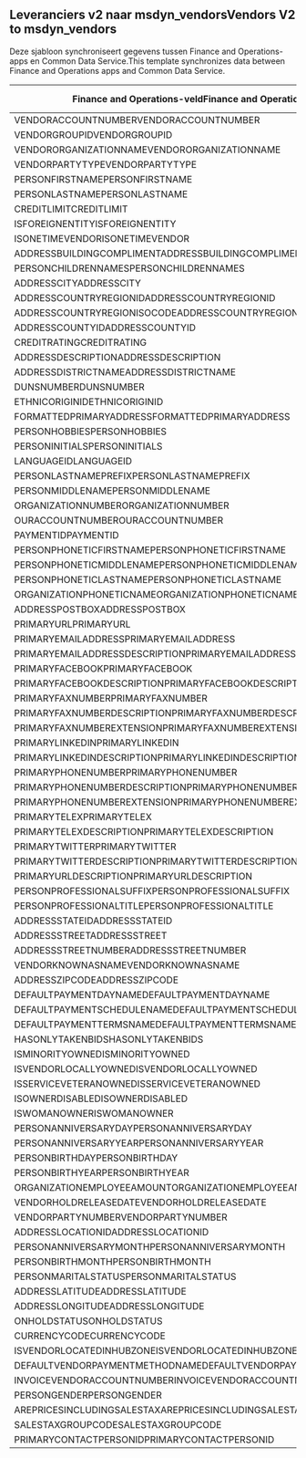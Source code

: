 ## <a name="vendors-v2-to-msdyn_vendors"></a><span data-ttu-id="a02a4-101">Leveranciers v2 naar msdyn_vendors</span><span class="sxs-lookup"><span data-stu-id="a02a4-101">Vendors V2 to msdyn_vendors</span></span>

<span data-ttu-id="a02a4-102">Deze sjabloon synchroniseert gegevens tussen Finance and Operations-apps en Common Data Service.</span><span class="sxs-lookup"><span data-stu-id="a02a4-102">This template synchronizes data between Finance and Operations apps and Common Data Service.</span></span>

<span data-ttu-id="a02a4-103">Finance and Operations-veld</span><span class="sxs-lookup"><span data-stu-id="a02a4-103">Finance and Operations field</span></span> | <span data-ttu-id="a02a4-104">Toewijzingstype</span><span class="sxs-lookup"><span data-stu-id="a02a4-104">Map type</span></span> | <span data-ttu-id="a02a4-105">Ander Dynamics 365-veld</span><span class="sxs-lookup"><span data-stu-id="a02a4-105">Other Dynamics 365 field</span></span> | <span data-ttu-id="a02a4-106">Standaardwaarde</span><span class="sxs-lookup"><span data-stu-id="a02a4-106">Default value</span></span>
---|---|---|---
<span data-ttu-id="a02a4-107">VENDORACCOUNTNUMBER</span><span class="sxs-lookup"><span data-stu-id="a02a4-107">VENDORACCOUNTNUMBER</span></span> | = | <span data-ttu-id="a02a4-108">msdyn_vendoraccountnumber</span><span class="sxs-lookup"><span data-stu-id="a02a4-108">msdyn_vendoraccountnumber</span></span> | 
<span data-ttu-id="a02a4-109">VENDORGROUPID</span><span class="sxs-lookup"><span data-stu-id="a02a4-109">VENDORGROUPID</span></span> | = | <span data-ttu-id="a02a4-110">msdyn_vendorgroupid.msdyn_vendorgroup</span><span class="sxs-lookup"><span data-stu-id="a02a4-110">msdyn_vendorgroupid.msdyn_vendorgroup</span></span> | 
<span data-ttu-id="a02a4-111">VENDORORGANIZATIONNAME</span><span class="sxs-lookup"><span data-stu-id="a02a4-111">VENDORORGANIZATIONNAME</span></span> | = | <span data-ttu-id="a02a4-112">msdyn_name</span><span class="sxs-lookup"><span data-stu-id="a02a4-112">msdyn_name</span></span> | 
<span data-ttu-id="a02a4-113">VENDORPARTYTYPE</span><span class="sxs-lookup"><span data-stu-id="a02a4-113">VENDORPARTYTYPE</span></span> | >< | <span data-ttu-id="a02a4-114">msdyn_isperson</span><span class="sxs-lookup"><span data-stu-id="a02a4-114">msdyn_isperson</span></span> | 
<span data-ttu-id="a02a4-115">PERSONFIRSTNAME</span><span class="sxs-lookup"><span data-stu-id="a02a4-115">PERSONFIRSTNAME</span></span> | = | <span data-ttu-id="a02a4-116">msdyn_firstname</span><span class="sxs-lookup"><span data-stu-id="a02a4-116">msdyn_firstname</span></span> | 
<span data-ttu-id="a02a4-117">PERSONLASTNAME</span><span class="sxs-lookup"><span data-stu-id="a02a4-117">PERSONLASTNAME</span></span> | = | <span data-ttu-id="a02a4-118">msdyn_lastname</span><span class="sxs-lookup"><span data-stu-id="a02a4-118">msdyn_lastname</span></span> | 
<span data-ttu-id="a02a4-119">CREDITLIMIT</span><span class="sxs-lookup"><span data-stu-id="a02a4-119">CREDITLIMIT</span></span> | = | <span data-ttu-id="a02a4-120">msdyn_vendorcreditlimit</span><span class="sxs-lookup"><span data-stu-id="a02a4-120">msdyn_vendorcreditlimit</span></span> | 
<span data-ttu-id="a02a4-121">ISFOREIGNENTITY</span><span class="sxs-lookup"><span data-stu-id="a02a4-121">ISFOREIGNENTITY</span></span> | >< | <span data-ttu-id="a02a4-122">msdyn_isforeignentity</span><span class="sxs-lookup"><span data-stu-id="a02a4-122">msdyn_isforeignentity</span></span> | 
<span data-ttu-id="a02a4-123">ISONETIMEVENDOR</span><span class="sxs-lookup"><span data-stu-id="a02a4-123">ISONETIMEVENDOR</span></span> | >< | <span data-ttu-id="a02a4-124">msdyn_isonetimevendor</span><span class="sxs-lookup"><span data-stu-id="a02a4-124">msdyn_isonetimevendor</span></span> | 
<span data-ttu-id="a02a4-125">ADDRESSBUILDINGCOMPLIMENT</span><span class="sxs-lookup"><span data-stu-id="a02a4-125">ADDRESSBUILDINGCOMPLIMENT</span></span> | = | <span data-ttu-id="a02a4-126">msdyn_addressbuildingcompliment</span><span class="sxs-lookup"><span data-stu-id="a02a4-126">msdyn_addressbuildingcompliment</span></span> | 
<span data-ttu-id="a02a4-127">PERSONCHILDRENNAMES</span><span class="sxs-lookup"><span data-stu-id="a02a4-127">PERSONCHILDRENNAMES</span></span> | = | <span data-ttu-id="a02a4-128">msdyn_childrennames</span><span class="sxs-lookup"><span data-stu-id="a02a4-128">msdyn_childrennames</span></span> | 
<span data-ttu-id="a02a4-129">ADDRESSCITY</span><span class="sxs-lookup"><span data-stu-id="a02a4-129">ADDRESSCITY</span></span> | = | <span data-ttu-id="a02a4-130">msdyn_addresscity</span><span class="sxs-lookup"><span data-stu-id="a02a4-130">msdyn_addresscity</span></span> | 
<span data-ttu-id="a02a4-131">ADDRESSCOUNTRYREGIONID</span><span class="sxs-lookup"><span data-stu-id="a02a4-131">ADDRESSCOUNTRYREGIONID</span></span> | = | <span data-ttu-id="a02a4-132">msdyn_addresscountryregionid</span><span class="sxs-lookup"><span data-stu-id="a02a4-132">msdyn_addresscountryregionid</span></span> | 
<span data-ttu-id="a02a4-133">ADDRESSCOUNTRYREGIONISOCODE</span><span class="sxs-lookup"><span data-stu-id="a02a4-133">ADDRESSCOUNTRYREGIONISOCODE</span></span> | = | <span data-ttu-id="a02a4-134">msdyn_addresscountryregionisocode</span><span class="sxs-lookup"><span data-stu-id="a02a4-134">msdyn_addresscountryregionisocode</span></span> | 
<span data-ttu-id="a02a4-135">ADDRESSCOUNTYID</span><span class="sxs-lookup"><span data-stu-id="a02a4-135">ADDRESSCOUNTYID</span></span> | = | <span data-ttu-id="a02a4-136">msdyn_addresscountyid</span><span class="sxs-lookup"><span data-stu-id="a02a4-136">msdyn_addresscountyid</span></span> | 
<span data-ttu-id="a02a4-137">CREDITRATING</span><span class="sxs-lookup"><span data-stu-id="a02a4-137">CREDITRATING</span></span> | = | <span data-ttu-id="a02a4-138">msdyn_creditrating</span><span class="sxs-lookup"><span data-stu-id="a02a4-138">msdyn_creditrating</span></span> | 
<span data-ttu-id="a02a4-139">ADDRESSDESCRIPTION</span><span class="sxs-lookup"><span data-stu-id="a02a4-139">ADDRESSDESCRIPTION</span></span> | = | <span data-ttu-id="a02a4-140">msdyn_addressdescription</span><span class="sxs-lookup"><span data-stu-id="a02a4-140">msdyn_addressdescription</span></span> | 
<span data-ttu-id="a02a4-141">ADDRESSDISTRICTNAME</span><span class="sxs-lookup"><span data-stu-id="a02a4-141">ADDRESSDISTRICTNAME</span></span> | = | <span data-ttu-id="a02a4-142">msdyn_addressdistrictname</span><span class="sxs-lookup"><span data-stu-id="a02a4-142">msdyn_addressdistrictname</span></span> | 
<span data-ttu-id="a02a4-143">DUNSNUMBER</span><span class="sxs-lookup"><span data-stu-id="a02a4-143">DUNSNUMBER</span></span> | = | <span data-ttu-id="a02a4-144">msdyn_dunsnumber</span><span class="sxs-lookup"><span data-stu-id="a02a4-144">msdyn_dunsnumber</span></span> | 
<span data-ttu-id="a02a4-145">ETHNICORIGINID</span><span class="sxs-lookup"><span data-stu-id="a02a4-145">ETHNICORIGINID</span></span> | = | <span data-ttu-id="a02a4-146">msdyn_ethnicorigin</span><span class="sxs-lookup"><span data-stu-id="a02a4-146">msdyn_ethnicorigin</span></span> | 
<span data-ttu-id="a02a4-147">FORMATTEDPRIMARYADDRESS</span><span class="sxs-lookup"><span data-stu-id="a02a4-147">FORMATTEDPRIMARYADDRESS</span></span> | = | <span data-ttu-id="a02a4-148">msdyn_formattedprimaryaddress</span><span class="sxs-lookup"><span data-stu-id="a02a4-148">msdyn_formattedprimaryaddress</span></span> | 
<span data-ttu-id="a02a4-149">PERSONHOBBIES</span><span class="sxs-lookup"><span data-stu-id="a02a4-149">PERSONHOBBIES</span></span> | = | <span data-ttu-id="a02a4-150">msdyn_hobbies</span><span class="sxs-lookup"><span data-stu-id="a02a4-150">msdyn_hobbies</span></span> | 
<span data-ttu-id="a02a4-151">PERSONINITIALS</span><span class="sxs-lookup"><span data-stu-id="a02a4-151">PERSONINITIALS</span></span> | = | <span data-ttu-id="a02a4-152">msdyn_initials</span><span class="sxs-lookup"><span data-stu-id="a02a4-152">msdyn_initials</span></span> | 
<span data-ttu-id="a02a4-153">LANGUAGEID</span><span class="sxs-lookup"><span data-stu-id="a02a4-153">LANGUAGEID</span></span> | >< | <span data-ttu-id="a02a4-154">msdyn_language</span><span class="sxs-lookup"><span data-stu-id="a02a4-154">msdyn_language</span></span> | 
<span data-ttu-id="a02a4-155">PERSONLASTNAMEPREFIX</span><span class="sxs-lookup"><span data-stu-id="a02a4-155">PERSONLASTNAMEPREFIX</span></span> | = | <span data-ttu-id="a02a4-156">msdyn_lastnameprefix</span><span class="sxs-lookup"><span data-stu-id="a02a4-156">msdyn_lastnameprefix</span></span> | 
<span data-ttu-id="a02a4-157">PERSONMIDDLENAME</span><span class="sxs-lookup"><span data-stu-id="a02a4-157">PERSONMIDDLENAME</span></span> | = | <span data-ttu-id="a02a4-158">msdyn_middlename</span><span class="sxs-lookup"><span data-stu-id="a02a4-158">msdyn_middlename</span></span> | 
<span data-ttu-id="a02a4-159">ORGANIZATIONNUMBER</span><span class="sxs-lookup"><span data-stu-id="a02a4-159">ORGANIZATIONNUMBER</span></span> | = | <span data-ttu-id="a02a4-160">msdyn_organizationnumber</span><span class="sxs-lookup"><span data-stu-id="a02a4-160">msdyn_organizationnumber</span></span> | 
<span data-ttu-id="a02a4-161">OURACCOUNTNUMBER</span><span class="sxs-lookup"><span data-stu-id="a02a4-161">OURACCOUNTNUMBER</span></span> | = | <span data-ttu-id="a02a4-162">msdyn_ourvendoraccountnumber</span><span class="sxs-lookup"><span data-stu-id="a02a4-162">msdyn_ourvendoraccountnumber</span></span> | 
<span data-ttu-id="a02a4-163">PAYMENTID</span><span class="sxs-lookup"><span data-stu-id="a02a4-163">PAYMENTID</span></span> | = | <span data-ttu-id="a02a4-164">msdyn_paymentid</span><span class="sxs-lookup"><span data-stu-id="a02a4-164">msdyn_paymentid</span></span> | 
<span data-ttu-id="a02a4-165">PERSONPHONETICFIRSTNAME</span><span class="sxs-lookup"><span data-stu-id="a02a4-165">PERSONPHONETICFIRSTNAME</span></span> | = | <span data-ttu-id="a02a4-166">msdyn_phoneticfirstname</span><span class="sxs-lookup"><span data-stu-id="a02a4-166">msdyn_phoneticfirstname</span></span> | 
<span data-ttu-id="a02a4-167">PERSONPHONETICMIDDLENAME</span><span class="sxs-lookup"><span data-stu-id="a02a4-167">PERSONPHONETICMIDDLENAME</span></span> | = | <span data-ttu-id="a02a4-168">msdyn_phoneticmiddlename</span><span class="sxs-lookup"><span data-stu-id="a02a4-168">msdyn_phoneticmiddlename</span></span> | 
<span data-ttu-id="a02a4-169">PERSONPHONETICLASTNAME</span><span class="sxs-lookup"><span data-stu-id="a02a4-169">PERSONPHONETICLASTNAME</span></span> | = | <span data-ttu-id="a02a4-170">msdyn_phoneticlastname</span><span class="sxs-lookup"><span data-stu-id="a02a4-170">msdyn_phoneticlastname</span></span> | 
<span data-ttu-id="a02a4-171">ORGANIZATIONPHONETICNAME</span><span class="sxs-lookup"><span data-stu-id="a02a4-171">ORGANIZATIONPHONETICNAME</span></span> | = | <span data-ttu-id="a02a4-172">msdyn_organizationphoneticname</span><span class="sxs-lookup"><span data-stu-id="a02a4-172">msdyn_organizationphoneticname</span></span> | 
<span data-ttu-id="a02a4-173">ADDRESSPOSTBOX</span><span class="sxs-lookup"><span data-stu-id="a02a4-173">ADDRESSPOSTBOX</span></span> | = | <span data-ttu-id="a02a4-174">msdyn_addresspostbox</span><span class="sxs-lookup"><span data-stu-id="a02a4-174">msdyn_addresspostbox</span></span> | 
<span data-ttu-id="a02a4-175">PRIMARYURL</span><span class="sxs-lookup"><span data-stu-id="a02a4-175">PRIMARYURL</span></span> | = | <span data-ttu-id="a02a4-176">msdyn_primarycontacturl</span><span class="sxs-lookup"><span data-stu-id="a02a4-176">msdyn_primarycontacturl</span></span> | 
<span data-ttu-id="a02a4-177">PRIMARYEMAILADDRESS</span><span class="sxs-lookup"><span data-stu-id="a02a4-177">PRIMARYEMAILADDRESS</span></span> | = | <span data-ttu-id="a02a4-178">msdyn_primaryemailaddress</span><span class="sxs-lookup"><span data-stu-id="a02a4-178">msdyn_primaryemailaddress</span></span> | 
<span data-ttu-id="a02a4-179">PRIMARYEMAILADDRESSDESCRIPTION</span><span class="sxs-lookup"><span data-stu-id="a02a4-179">PRIMARYEMAILADDRESSDESCRIPTION</span></span> | = | <span data-ttu-id="a02a4-180">msdyn_primaryemailaddressdescription</span><span class="sxs-lookup"><span data-stu-id="a02a4-180">msdyn_primaryemailaddressdescription</span></span> | 
<span data-ttu-id="a02a4-181">PRIMARYFACEBOOK</span><span class="sxs-lookup"><span data-stu-id="a02a4-181">PRIMARYFACEBOOK</span></span> | = | <span data-ttu-id="a02a4-182">msdyn_primaryfacebook</span><span class="sxs-lookup"><span data-stu-id="a02a4-182">msdyn_primaryfacebook</span></span> | 
<span data-ttu-id="a02a4-183">PRIMARYFACEBOOKDESCRIPTION</span><span class="sxs-lookup"><span data-stu-id="a02a4-183">PRIMARYFACEBOOKDESCRIPTION</span></span> | = | <span data-ttu-id="a02a4-184">msdyn_primaryfacebookdescription</span><span class="sxs-lookup"><span data-stu-id="a02a4-184">msdyn_primaryfacebookdescription</span></span> | 
<span data-ttu-id="a02a4-185">PRIMARYFAXNUMBER</span><span class="sxs-lookup"><span data-stu-id="a02a4-185">PRIMARYFAXNUMBER</span></span> | = | <span data-ttu-id="a02a4-186">msdyn_primaryfaxnumber</span><span class="sxs-lookup"><span data-stu-id="a02a4-186">msdyn_primaryfaxnumber</span></span> | 
<span data-ttu-id="a02a4-187">PRIMARYFAXNUMBERDESCRIPTION</span><span class="sxs-lookup"><span data-stu-id="a02a4-187">PRIMARYFAXNUMBERDESCRIPTION</span></span> | = | <span data-ttu-id="a02a4-188">msdyn_primaryfaxnumberdescription</span><span class="sxs-lookup"><span data-stu-id="a02a4-188">msdyn_primaryfaxnumberdescription</span></span> | 
<span data-ttu-id="a02a4-189">PRIMARYFAXNUMBEREXTENSION</span><span class="sxs-lookup"><span data-stu-id="a02a4-189">PRIMARYFAXNUMBEREXTENSION</span></span> | = | <span data-ttu-id="a02a4-190">msdyn_primaryfaxnumberextension</span><span class="sxs-lookup"><span data-stu-id="a02a4-190">msdyn_primaryfaxnumberextension</span></span> | 
<span data-ttu-id="a02a4-191">PRIMARYLINKEDIN</span><span class="sxs-lookup"><span data-stu-id="a02a4-191">PRIMARYLINKEDIN</span></span> | = | <span data-ttu-id="a02a4-192">msdyn_primarylinkedin</span><span class="sxs-lookup"><span data-stu-id="a02a4-192">msdyn_primarylinkedin</span></span> | 
<span data-ttu-id="a02a4-193">PRIMARYLINKEDINDESCRIPTION</span><span class="sxs-lookup"><span data-stu-id="a02a4-193">PRIMARYLINKEDINDESCRIPTION</span></span> | = | <span data-ttu-id="a02a4-194">msdyn_primarylinkedindescription</span><span class="sxs-lookup"><span data-stu-id="a02a4-194">msdyn_primarylinkedindescription</span></span> | 
<span data-ttu-id="a02a4-195">PRIMARYPHONENUMBER</span><span class="sxs-lookup"><span data-stu-id="a02a4-195">PRIMARYPHONENUMBER</span></span> | = | <span data-ttu-id="a02a4-196">msdyn_pimaryphonenumber</span><span class="sxs-lookup"><span data-stu-id="a02a4-196">msdyn_pimaryphonenumber</span></span> | 
<span data-ttu-id="a02a4-197">PRIMARYPHONENUMBERDESCRIPTION</span><span class="sxs-lookup"><span data-stu-id="a02a4-197">PRIMARYPHONENUMBERDESCRIPTION</span></span> | = | <span data-ttu-id="a02a4-198">msdyn_primaryphonenumberdescription</span><span class="sxs-lookup"><span data-stu-id="a02a4-198">msdyn_primaryphonenumberdescription</span></span> | 
<span data-ttu-id="a02a4-199">PRIMARYPHONENUMBEREXTENSION</span><span class="sxs-lookup"><span data-stu-id="a02a4-199">PRIMARYPHONENUMBEREXTENSION</span></span> | = | <span data-ttu-id="a02a4-200">msdyn_primaryphonenumberextension</span><span class="sxs-lookup"><span data-stu-id="a02a4-200">msdyn_primaryphonenumberextension</span></span> | 
<span data-ttu-id="a02a4-201">PRIMARYTELEX</span><span class="sxs-lookup"><span data-stu-id="a02a4-201">PRIMARYTELEX</span></span> | = | <span data-ttu-id="a02a4-202">msdyn_primarytelex</span><span class="sxs-lookup"><span data-stu-id="a02a4-202">msdyn_primarytelex</span></span> | 
<span data-ttu-id="a02a4-203">PRIMARYTELEXDESCRIPTION</span><span class="sxs-lookup"><span data-stu-id="a02a4-203">PRIMARYTELEXDESCRIPTION</span></span> | = | <span data-ttu-id="a02a4-204">msdyn_primarytelexdescription</span><span class="sxs-lookup"><span data-stu-id="a02a4-204">msdyn_primarytelexdescription</span></span> | 
<span data-ttu-id="a02a4-205">PRIMARYTWITTER</span><span class="sxs-lookup"><span data-stu-id="a02a4-205">PRIMARYTWITTER</span></span> | = | <span data-ttu-id="a02a4-206">msdyn_primarytwitter</span><span class="sxs-lookup"><span data-stu-id="a02a4-206">msdyn_primarytwitter</span></span> | 
<span data-ttu-id="a02a4-207">PRIMARYTWITTERDESCRIPTION</span><span class="sxs-lookup"><span data-stu-id="a02a4-207">PRIMARYTWITTERDESCRIPTION</span></span> | = | <span data-ttu-id="a02a4-208">msdyn_primarytwitterdescription</span><span class="sxs-lookup"><span data-stu-id="a02a4-208">msdyn_primarytwitterdescription</span></span> | 
<span data-ttu-id="a02a4-209">PRIMARYURLDESCRIPTION</span><span class="sxs-lookup"><span data-stu-id="a02a4-209">PRIMARYURLDESCRIPTION</span></span> | = | <span data-ttu-id="a02a4-210">msdyn_primaryurldescription</span><span class="sxs-lookup"><span data-stu-id="a02a4-210">msdyn_primaryurldescription</span></span> | 
<span data-ttu-id="a02a4-211">PERSONPROFESSIONALSUFFIX</span><span class="sxs-lookup"><span data-stu-id="a02a4-211">PERSONPROFESSIONALSUFFIX</span></span> | = | <span data-ttu-id="a02a4-212">msdyn_professionalsuffix</span><span class="sxs-lookup"><span data-stu-id="a02a4-212">msdyn_professionalsuffix</span></span> | 
<span data-ttu-id="a02a4-213">PERSONPROFESSIONALTITLE</span><span class="sxs-lookup"><span data-stu-id="a02a4-213">PERSONPROFESSIONALTITLE</span></span> | = | <span data-ttu-id="a02a4-214">msdyn_professionatitle</span><span class="sxs-lookup"><span data-stu-id="a02a4-214">msdyn_professionatitle</span></span> | 
<span data-ttu-id="a02a4-215">ADDRESSSTATEID</span><span class="sxs-lookup"><span data-stu-id="a02a4-215">ADDRESSSTATEID</span></span> | = | <span data-ttu-id="a02a4-216">msdyn_addressstateid</span><span class="sxs-lookup"><span data-stu-id="a02a4-216">msdyn_addressstateid</span></span> | 
<span data-ttu-id="a02a4-217">ADDRESSSTREET</span><span class="sxs-lookup"><span data-stu-id="a02a4-217">ADDRESSSTREET</span></span> | = | <span data-ttu-id="a02a4-218">msdyn_addressstreet</span><span class="sxs-lookup"><span data-stu-id="a02a4-218">msdyn_addressstreet</span></span> | 
<span data-ttu-id="a02a4-219">ADDRESSSTREETNUMBER</span><span class="sxs-lookup"><span data-stu-id="a02a4-219">ADDRESSSTREETNUMBER</span></span> | = | <span data-ttu-id="a02a4-220">msdyn_addressstreetnumber</span><span class="sxs-lookup"><span data-stu-id="a02a4-220">msdyn_addressstreetnumber</span></span> | 
<span data-ttu-id="a02a4-221">VENDORKNOWNASNAME</span><span class="sxs-lookup"><span data-stu-id="a02a4-221">VENDORKNOWNASNAME</span></span> | = | <span data-ttu-id="a02a4-222">msdyn_vendorknownasname</span><span class="sxs-lookup"><span data-stu-id="a02a4-222">msdyn_vendorknownasname</span></span> | 
<span data-ttu-id="a02a4-223">ADDRESSZIPCODE</span><span class="sxs-lookup"><span data-stu-id="a02a4-223">ADDRESSZIPCODE</span></span> | = | <span data-ttu-id="a02a4-224">msdyn_addresszipcode</span><span class="sxs-lookup"><span data-stu-id="a02a4-224">msdyn_addresszipcode</span></span> | 
<span data-ttu-id="a02a4-225">DEFAULTPAYMENTDAYNAME</span><span class="sxs-lookup"><span data-stu-id="a02a4-225">DEFAULTPAYMENTDAYNAME</span></span> | = | <span data-ttu-id="a02a4-226">msdyn_defaultpaymentdayname.msdyn_name</span><span class="sxs-lookup"><span data-stu-id="a02a4-226">msdyn_defaultpaymentdayname.msdyn_name</span></span> | 
<span data-ttu-id="a02a4-227">DEFAULTPAYMENTSCHEDULENAME</span><span class="sxs-lookup"><span data-stu-id="a02a4-227">DEFAULTPAYMENTSCHEDULENAME</span></span> | = | <span data-ttu-id="a02a4-228">msdyn_paymentschedule.msdyn_name</span><span class="sxs-lookup"><span data-stu-id="a02a4-228">msdyn_paymentschedule.msdyn_name</span></span> | 
<span data-ttu-id="a02a4-229">DEFAULTPAYMENTTERMSNAME</span><span class="sxs-lookup"><span data-stu-id="a02a4-229">DEFAULTPAYMENTTERMSNAME</span></span> | = | <span data-ttu-id="a02a4-230">msdyn_paymentterms.msdyn_name</span><span class="sxs-lookup"><span data-stu-id="a02a4-230">msdyn_paymentterms.msdyn_name</span></span> | 
<span data-ttu-id="a02a4-231">HASONLYTAKENBIDS</span><span class="sxs-lookup"><span data-stu-id="a02a4-231">HASONLYTAKENBIDS</span></span> | >< | <span data-ttu-id="a02a4-232">msdyn_hasonlytakenbids</span><span class="sxs-lookup"><span data-stu-id="a02a4-232">msdyn_hasonlytakenbids</span></span> | 
<span data-ttu-id="a02a4-233">ISMINORITYOWNED</span><span class="sxs-lookup"><span data-stu-id="a02a4-233">ISMINORITYOWNED</span></span> | >< | <span data-ttu-id="a02a4-234">msdyn_isminorityowned</span><span class="sxs-lookup"><span data-stu-id="a02a4-234">msdyn_isminorityowned</span></span> | 
<span data-ttu-id="a02a4-235">ISVENDORLOCALLYOWNED</span><span class="sxs-lookup"><span data-stu-id="a02a4-235">ISVENDORLOCALLYOWNED</span></span> | >< | <span data-ttu-id="a02a4-236">msdyn_isvendorlocallyowned</span><span class="sxs-lookup"><span data-stu-id="a02a4-236">msdyn_isvendorlocallyowned</span></span> | 
<span data-ttu-id="a02a4-237">ISSERVICEVETERANOWNED</span><span class="sxs-lookup"><span data-stu-id="a02a4-237">ISSERVICEVETERANOWNED</span></span> | >< | <span data-ttu-id="a02a4-238">msdyn_isserviceveteranowned</span><span class="sxs-lookup"><span data-stu-id="a02a4-238">msdyn_isserviceveteranowned</span></span> | 
<span data-ttu-id="a02a4-239">ISOWNERDISABLED</span><span class="sxs-lookup"><span data-stu-id="a02a4-239">ISOWNERDISABLED</span></span> | >< | <span data-ttu-id="a02a4-240">msdyn_ownerisdisabled</span><span class="sxs-lookup"><span data-stu-id="a02a4-240">msdyn_ownerisdisabled</span></span> | 
<span data-ttu-id="a02a4-241">ISWOMANOWNER</span><span class="sxs-lookup"><span data-stu-id="a02a4-241">ISWOMANOWNER</span></span> | >< | <span data-ttu-id="a02a4-242">msdyn_womanowner</span><span class="sxs-lookup"><span data-stu-id="a02a4-242">msdyn_womanowner</span></span> | 
<span data-ttu-id="a02a4-243">PERSONANNIVERSARYDAY</span><span class="sxs-lookup"><span data-stu-id="a02a4-243">PERSONANNIVERSARYDAY</span></span> | = | <span data-ttu-id="a02a4-244">msdyn_personanniversaryday</span><span class="sxs-lookup"><span data-stu-id="a02a4-244">msdyn_personanniversaryday</span></span> | 
<span data-ttu-id="a02a4-245">PERSONANNIVERSARYYEAR</span><span class="sxs-lookup"><span data-stu-id="a02a4-245">PERSONANNIVERSARYYEAR</span></span> | = | <span data-ttu-id="a02a4-246">msdyn_anniversaryyear</span><span class="sxs-lookup"><span data-stu-id="a02a4-246">msdyn_anniversaryyear</span></span> | 
<span data-ttu-id="a02a4-247">PERSONBIRTHDAY</span><span class="sxs-lookup"><span data-stu-id="a02a4-247">PERSONBIRTHDAY</span></span> | = | <span data-ttu-id="a02a4-248">msdyn_birthday</span><span class="sxs-lookup"><span data-stu-id="a02a4-248">msdyn_birthday</span></span> | 
<span data-ttu-id="a02a4-249">PERSONBIRTHYEAR</span><span class="sxs-lookup"><span data-stu-id="a02a4-249">PERSONBIRTHYEAR</span></span> | = | <span data-ttu-id="a02a4-250">msdyn_birthyear</span><span class="sxs-lookup"><span data-stu-id="a02a4-250">msdyn_birthyear</span></span> | 
<span data-ttu-id="a02a4-251">ORGANIZATIONEMPLOYEEAMOUNT</span><span class="sxs-lookup"><span data-stu-id="a02a4-251">ORGANIZATIONEMPLOYEEAMOUNT</span></span> | = | <span data-ttu-id="a02a4-252">msdyn_numberofemployees</span><span class="sxs-lookup"><span data-stu-id="a02a4-252">msdyn_numberofemployees</span></span> | 
<span data-ttu-id="a02a4-253">VENDORHOLDRELEASEDATE</span><span class="sxs-lookup"><span data-stu-id="a02a4-253">VENDORHOLDRELEASEDATE</span></span> | = | <span data-ttu-id="a02a4-254">msdyn_vendoronholdreleasedate</span><span class="sxs-lookup"><span data-stu-id="a02a4-254">msdyn_vendoronholdreleasedate</span></span> | 
<span data-ttu-id="a02a4-255">VENDORPARTYNUMBER</span><span class="sxs-lookup"><span data-stu-id="a02a4-255">VENDORPARTYNUMBER</span></span> | = | <span data-ttu-id="a02a4-256">msdyn_vendorpartynumber</span><span class="sxs-lookup"><span data-stu-id="a02a4-256">msdyn_vendorpartynumber</span></span> | 
<span data-ttu-id="a02a4-257">ADDRESSLOCATIONID</span><span class="sxs-lookup"><span data-stu-id="a02a4-257">ADDRESSLOCATIONID</span></span> | = | <span data-ttu-id="a02a4-258">msdyn_addresslocationid</span><span class="sxs-lookup"><span data-stu-id="a02a4-258">msdyn_addresslocationid</span></span> | 
<span data-ttu-id="a02a4-259">PERSONANNIVERSARYMONTH</span><span class="sxs-lookup"><span data-stu-id="a02a4-259">PERSONANNIVERSARYMONTH</span></span> | = | <span data-ttu-id="a02a4-260">msdyn_vendorpersonanniversarymonth</span><span class="sxs-lookup"><span data-stu-id="a02a4-260">msdyn_vendorpersonanniversarymonth</span></span> | 
<span data-ttu-id="a02a4-261">PERSONBIRTHMONTH</span><span class="sxs-lookup"><span data-stu-id="a02a4-261">PERSONBIRTHMONTH</span></span> | = | <span data-ttu-id="a02a4-262">msdyn_vendorpersonbirthmonth</span><span class="sxs-lookup"><span data-stu-id="a02a4-262">msdyn_vendorpersonbirthmonth</span></span> | 
<span data-ttu-id="a02a4-263">PERSONMARITALSTATUS</span><span class="sxs-lookup"><span data-stu-id="a02a4-263">PERSONMARITALSTATUS</span></span> | >< | <span data-ttu-id="a02a4-264">msdyn_maritalstatus</span><span class="sxs-lookup"><span data-stu-id="a02a4-264">msdyn_maritalstatus</span></span> | 
<span data-ttu-id="a02a4-265">ADDRESSLATITUDE</span><span class="sxs-lookup"><span data-stu-id="a02a4-265">ADDRESSLATITUDE</span></span> | >> | <span data-ttu-id="a02a4-266">msdyn_addresslatitude</span><span class="sxs-lookup"><span data-stu-id="a02a4-266">msdyn_addresslatitude</span></span> | 
<span data-ttu-id="a02a4-267">ADDRESSLONGITUDE</span><span class="sxs-lookup"><span data-stu-id="a02a4-267">ADDRESSLONGITUDE</span></span> | >> | <span data-ttu-id="a02a4-268">msdyn_addresslongitude</span><span class="sxs-lookup"><span data-stu-id="a02a4-268">msdyn_addresslongitude</span></span> | 
<span data-ttu-id="a02a4-269">ONHOLDSTATUS</span><span class="sxs-lookup"><span data-stu-id="a02a4-269">ONHOLDSTATUS</span></span> | >< | <span data-ttu-id="a02a4-270">msdyn_onholdstatus</span><span class="sxs-lookup"><span data-stu-id="a02a4-270">msdyn_onholdstatus</span></span> | 
<span data-ttu-id="a02a4-271">CURRENCYCODE</span><span class="sxs-lookup"><span data-stu-id="a02a4-271">CURRENCYCODE</span></span> | = | <span data-ttu-id="a02a4-272">msdyn_currencycode.isocurrencycode</span><span class="sxs-lookup"><span data-stu-id="a02a4-272">msdyn_currencycode.isocurrencycode</span></span> | 
<span data-ttu-id="a02a4-273">ISVENDORLOCATEDINHUBZONE</span><span class="sxs-lookup"><span data-stu-id="a02a4-273">ISVENDORLOCATEDINHUBZONE</span></span> | >< | <span data-ttu-id="a02a4-274">msdyn_isvendorlocatedinhubzone</span><span class="sxs-lookup"><span data-stu-id="a02a4-274">msdyn_isvendorlocatedinhubzone</span></span> | 
<span data-ttu-id="a02a4-275">DEFAULTVENDORPAYMENTMETHODNAME</span><span class="sxs-lookup"><span data-stu-id="a02a4-275">DEFAULTVENDORPAYMENTMETHODNAME</span></span> | = | <span data-ttu-id="a02a4-276">msdyn_vendorpaymentmethod.msdyn_name</span><span class="sxs-lookup"><span data-stu-id="a02a4-276">msdyn_vendorpaymentmethod.msdyn_name</span></span> | 
<span data-ttu-id="a02a4-277">INVOICEVENDORACCOUNTNUMBER</span><span class="sxs-lookup"><span data-stu-id="a02a4-277">INVOICEVENDORACCOUNTNUMBER</span></span> | = | <span data-ttu-id="a02a4-278">msdyn_invoicevendoraccountnumber.msdyn_vendoraccountnumber</span><span class="sxs-lookup"><span data-stu-id="a02a4-278">msdyn_invoicevendoraccountnumber.msdyn_vendoraccountnumber</span></span> | 
<span data-ttu-id="a02a4-279">PERSONGENDER</span><span class="sxs-lookup"><span data-stu-id="a02a4-279">PERSONGENDER</span></span> | >< | <span data-ttu-id="a02a4-280">msdyn_gender</span><span class="sxs-lookup"><span data-stu-id="a02a4-280">msdyn_gender</span></span> | 
<span data-ttu-id="a02a4-281">AREPRICESINCLUDINGSALESTAX</span><span class="sxs-lookup"><span data-stu-id="a02a4-281">AREPRICESINCLUDINGSALESTAX</span></span> | >< | <span data-ttu-id="a02a4-282">msdyn_priceincludessalestax</span><span class="sxs-lookup"><span data-stu-id="a02a4-282">msdyn_priceincludessalestax</span></span> | 
<span data-ttu-id="a02a4-283">SALESTAXGROUPCODE</span><span class="sxs-lookup"><span data-stu-id="a02a4-283">SALESTAXGROUPCODE</span></span> | = | <span data-ttu-id="a02a4-284">msdyn_taxgroup.msdyn_name</span><span class="sxs-lookup"><span data-stu-id="a02a4-284">msdyn_taxgroup.msdyn_name</span></span> | 
<span data-ttu-id="a02a4-285">PRIMARYCONTACTPERSONID</span><span class="sxs-lookup"><span data-stu-id="a02a4-285">PRIMARYCONTACTPERSONID</span></span> | = | <span data-ttu-id="a02a4-286">msdyn_vendorprimarycontactperson.msdyn_contactpersonid</span><span class="sxs-lookup"><span data-stu-id="a02a4-286">msdyn_vendorprimarycontactperson.msdyn_contactpersonid</span></span> | 
